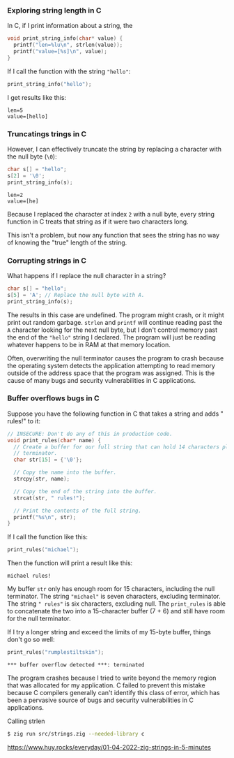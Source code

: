 ### Exploring string length in C

In C, if I print information about a string, the

```c
void print_string_info(char* value) {
  printf("len=%lu\n", strlen(value));
  printf("value=[%s]\n", value);
}
```

If I call the function with the string `"hello"`:

```c
print_string_info("hello");
```

I get results like this:

```text
len=5
value=[hello]
```

### Truncatings trings in C

However, I can effectively truncate the string by replacing a character with the null byte (`\0`):

```c
char s[] = "hello";
s[2] = '\0';
print_string_info(s);
```

```text
len=2
value=[he]
```

Because I replaced the character at index `2` with a null byte, every string function in C treats that string as if it were two characters long.

This isn't a problem, but now any function that sees the string has no way of knowing the "true" length of the string.

### Corrupting strings in C

What happens if I replace the null character in a string?

```c
char s[] = "hello";
s[5] = 'A'; // Replace the null byte with A.
print_string_info(s);
```

The results in this case are undefined. The program might crash, or it might print out random garbage. `strlen` and `printf` will continue reading past the `A` character looking for the next null byte, but I don't control memory past the end of the `"hello"` string I declared. The program will just be reading whatever happens to be in RAM at that memory location.

Often, overwriting the null terminator causes the program to crash because the operating system detects the application attempting to read memory outside of the address space that the program was assigned. This is the cause of many bugs and security vulnerabilities in C applications.

### Buffer overflows bugs in C

Suppose you have the following function in C that takes a string and adds " rules!" to it:

```c
// INSECURE: Don't do any of this in production code.
void print_rules(char* name) {
  // Create a buffer for our full string that can hold 14 characters plus a null
  // terminator.
  char str[15] = {'\0'};

  // Copy the name into the buffer.
  strcpy(str, name);

  // Copy the end of the string into the buffer.
  strcat(str, " rules!");

  // Print the contents of the full string.
  printf("%s\n", str);
}
```

If I call the function like this:

```c
print_rules("michael");
```

Then the function will print a result like this:

```text
michael rules!
```

My buffer `str` only has enough room for 15 characters, including the null terminator. The string `"michael"` is seven characters, excluding terminator. The string `" rules"` is six characters, excluding null. The `print_rules` is able to concatenate the two into a 15-character buffer (7 + 6) and still have room for the null terminator.

If I try a longer string and exceed the limits of my 15-byte buffer, things don't go so well:

```c
print_rules("rumplestiltskin");
```

```text
*** buffer overflow detected ***: terminated
```

The program crashes because I tried to write beyond the memory region that was allocated for my application. C failed to prevent this mistake because C compilers generally can't identify this class of error, which has been a pervasive source of bugs and security vulnerabilities in C applications.

Calling strlen

```bash
$ zig run src/strings.zig --needed-library c
```

https://www.huy.rocks/everyday/01-04-2022-zig-strings-in-5-minutes
